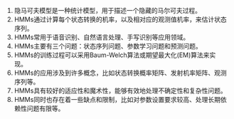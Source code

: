 1. 隐马可夫模型是一种统计模型，用于描述一个隐藏的马尔可夫过程。
2. HMMs通过计算每个状态转换的机率，以及相对应的观测值机率，来估计状态序列。
3. HMMs常用于语音识别、自然语言处理、手写识别等应用领域。
4. HMMs主要有三个问题：状态序列问题、参数学习问题和预测问题。
5. HMMs的训练过程可以采用Baum-Welch算法或期望最大化(EM)算法来实现。
6. HMMs的应用涉及到许多概念，比如状态转换概率矩阵、发射机率矩阵、观测序列等。
7. HMMs具有较好的适应性和魔术性，能够有效地处理不确定性和复杂性问题。
8. HMMs同时也存在着一些缺点和限制，比如对参数设置要求较高、处理长期依赖性问题有限等。